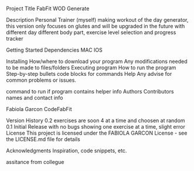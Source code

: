 Project Title
FabFit WOD Generate

Description
Personal Trainer (myself) making workout of the day generator, this version only focuses on glutes and will be upgraded in the future with different day different body part, exercise level selection and progress tracker

Getting Started
Dependencies
MAC IOS

Installing
How/where to download your program
Any modifications needed to be made to files/folders
Executing program
How to run the program
Step-by-step bullets
code blocks for commands
Help
Any advise for common problems or issues.

command to run if program contains helper info
Authors
Contributors names and contact info

Fabiola Garcon
CodeFabFit

Version History
0.2
exercises are soon 4 at a time and choosen at random 
0.1
Initial Release with no bugs showing one exercise at a time, slight error
License
This project is licensed under the FABIOLA GARCON License - see the LICENSE.md file for details

Acknowledgments
Inspiration, code snippets, etc.

assitance from collegue
